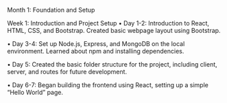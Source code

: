 Month 1: Foundation and Setup

Week 1: Introduction and Project Setup
•	Day 1-2: Introduction to React, HTML, CSS, and Bootstrap. Created basic webpage layout using Bootstrap.


•	Day 3-4: Set up Node.js, Express, and MongoDB on the local environment. Learned about npm and installing dependencies.


•	Day 5: Created the basic folder structure for the project, including client, server, and routes for future development.


•	Day 6-7: Began building the frontend using React, setting up a simple “Hello World” page.
